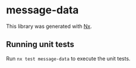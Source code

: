 # message-data

This library was generated with [Nx](https://nx.dev).

## Running unit tests

Run `nx test message-data` to execute the unit tests.
